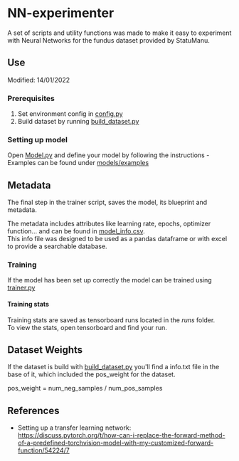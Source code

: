 # NN-experimenter
A set of scripts and utility functions was made to make it easy to experiment with Neural Networks for the fundus dataset provided by StatuManu.

## Use
Modified: 14/01/2022  

### Prerequisites
1. Set environment config in [config.py](config.py)
2. Build dataset by running [build_dataset.py](build_dataset.py)

### Setting up model
Open [Model.py](Model.py) and define your model by following the instructions
    - Examples can be found under [models/examples](models/examples)

## Metadata
The final step in the trainer script, saves the model, its blueprint and metadata.

The metadata includes attributes like learning rate, epochs, optimizer function...
and can be found in [model_info.csv](model_info.csv).  
This info file was designed to be used as a pandas dataframe or with excel to provide a searchable database.

### Training
If the model has been set up correctly the model can be trained using [trainer.py](trainer.py)

#### Training stats
Training stats are saved as tensorboard runs located in the *runs* folder.  
To view the stats, open tensorboard and find your run.

## Dataset Weights
If the dataset is build with [build_dataset.py](build_dataset.py) you'll find a info.txt file in the base of it, which included the pos_weight for the dataset.  

pos_weight = num_neg_samples / num_pos_samples

## References
- Setting up a transfer learning network: https://discuss.pytorch.org/t/how-can-i-replace-the-forward-method-of-a-predefined-torchvision-model-with-my-customized-forward-function/54224/7